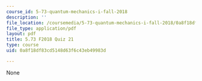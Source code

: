 ```yaml
---
course_id: 5-73-quantum-mechanics-i-fall-2018
description: ''
file_location: /coursemedia/5-73-quantum-mechanics-i-fall-2018/0a8f18df83cd5148d63f6c43eb49983d_MIT5_73F18_quiz21.pdf
file_type: application/pdf
layout: pdf
title: 5.73 F2018 Quiz 21
type: course
uid: 0a8f18df83cd5148d63f6c43eb49983d

---
```

None